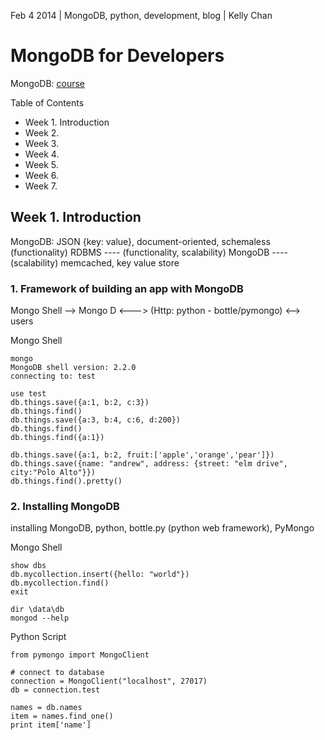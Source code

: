 Feb 4 2014 | MongoDB, python, development, blog | Kelly Chan
# MongoDB for Developers

MongoDB: [course](https://education.mongodb.com/courses/10gen/M101P/2014_February/about)  

Table of Contents
- Week 1. Introduction
- Week 2.
- Week 3.
- Week 4.
- Week 5.
- Week 6.
- Week 7.

## Week 1. Introduction
MongoDB: JSON {key: value}, document-oriented, schemaless  
(functionality) RDBMS  \-\-\-\- (functionality, scalability) MongoDB \-\-\-\- (scalability) memcached, key value store 

### 1. Framework of building an app with MongoDB

Mongo Shell --> Mongo D <---> (Http: python - bottle/pymongo) <--> users

Mongo Shell
```
mongo
MongoDB shell version: 2.2.0
connecting to: test

use test
db.things.save({a:1, b:2, c:3}) 
db.things.find()
db.things.save({a:3, b:4, c:6, d:200}) 
db.things.find()
db.things.find({a:1})

db.things.save({a:1, b:2, fruit:['apple','orange','pear']})
db.things.save({name: "andrew", address: {street: "elm drive", city:"Polo Alto"}})
db.things.find().pretty()
```

### 2. Installing MongoDB

installing MongoDB, python, bottle.py (python web framework), PyMongo

Mongo Shell
```
show dbs
db.mycollection.insert({hello: "world"})
db.mycollection.find()
exit

dir \data\db
mongod --help
```
Python Script
```
from pymongo import MongoClient

# connect to database
connection = MongoClient("localhost", 27017)
db = connection.test

names = db.names
item = names.find_one()
print item['name']
```
